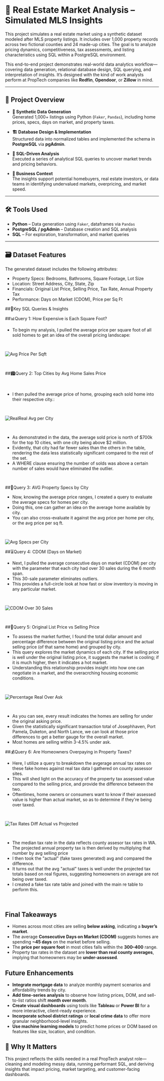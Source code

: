 # 🏡 Real Estate Market Analysis – Simulated MLS Insights

This project simulates a real estate market using a synthetic dataset modeled after MLS property listings. It includes over 1,000 property records across two fictional counties and 24 made-up cities. The goal is to analyze pricing dynamics, competitiveness, tax assessments, and listing characteristics using SQL within a PostgreSQL environment.

This end-to-end project demonstrates real-world data analytics workflow—covering data generation, relational database design, SQL querying, and interpretation of insights. It’s designed with the kind of work analysts perform at PropTech companies like **Redfin**, **Opendoor**, or **Zillow** in mind.

---

## 🧭 Project Overview

- **🔧 Synthetic Data Generation**  
  Generated 1,000+ listings using Python (`Faker`, `Pandas`), including home prices, specs, days on market, and property taxes.

- **🏗️ Database Design & Implementation**  
  Structured data into normalized tables and implemented the schema in **PostgreSQL** via **pgAdmin**.

- **🧠 SQL-Driven Analysis**  
  Executed a series of analytical SQL queries to uncover market trends and pricing behaviors.

- **🎯 Business Context**  
  The insights support potential homebuyers, real estate investors, or data teams in identifying undervalued markets, overpricing, and market speed.

---

## 🛠 Tools Used

- **Python** – Data generation using `Faker`, dataframes via `Pandas`
- **PostgreSQL / pgAdmin** – Database creation and SQL analysis
- **SQL** – For exploration, transformation, and market queries

---

## 🗃️ Dataset Features

The generated dataset includes the following attributes:

- Property Specs: Bedrooms, Bathrooms, Square Footage, Lot Size  
- Location: Street Address, City, State, Zip  
- Financials: Original List Price, Selling Price, Tax Rate, Annual Property Tax  
- Performance: Days on Market (CDOM), Price per Sq Ft

##🔎Key SQL Queries & Insights

##📊Query 1: How Expensive is Each Square Foot?
<br>

- To begin my analysis, I pulled the average price per square foot of all sold homes to get an idea of the overall pricing landscape:

<br> 

![Avg Price Per Sqft](./avg-price-persqft-Screenshot%202025-04-17%20112643.png)

<br>

##🏙️Query 2: Top Cities by Avg Home Sales Price

<br>

- I then pulled the average price of home, grouping each sold home into their respective city.:

<br>

![RealReal Avg per City](./realrealavgpercity-Screenshot%202025-04-17%20111835.png)

<br>

- As demonstrated in the data, the average sold price is north of $700k for the top 10 cities, with one city being above $2 million.
- Evidently, that city had far fewer sales than the others in the table, rendering the data less statistically significant compared to the rest of the set.
- A WHERE clause ensuring the number of solds was above a certain number of sales would have eliminated the outlier.

<br>

##🧱Query 3: AVG Property Specs by City 
<br> 

- Now, knowing the average price ranges, I created a query to evaluate the average specs for homes per city.
- Doing this, one can gather an idea on the average home available by city.
- You can also cross-evaluate it against the avg price per home per city, or the avg price per sq ft.
  
<br>

![Avg Specs per City](./avg_specs_percity_Screenshot%202025-04-17%20113838.png)

##⏳Query 4: CDOM (Days on Market)
<br>

- Next, I pulled the average consecutive days on market (CDOM) per city with the parameter that each city had over 30 sales during the 6 month span.
- This 30-sale parameter eliminates outliers.
- This provides a full-circle look at how fast or slow inventory is moving in any particular market. 

<br>

![CDOM Over 30 Sales](./cdom-over30sales-Screenshot%202025-04-17%20112726.png)

<br>

##🧾Query 5: Original List Price vs Selling Price
<br>

- To assess the market further, I found the total dollar amount and percentage difference between the original listing price and the actual selling price (of that same home) and grouped by city.
- This query explores the market dynamics of each city. If the selling price is well under the original listing price, it suggests the market is cooling; if it is much higher, then it indicates a hot market.
- Understanding this relationship provides insight into how one can negotiate in a market, and the overacrching housing economic conditions.

<br>

![Percentage Real Over Ask](./percentagerealoverask-Screenshot%202025-04-18%20113125.png)


<br>

- As you can see, every result indicates the homes are selling for under the original asking price.
- Given the statistically significant transaction total of Josephhaven, Port Pamela, Duketon, and North Lance, we can look at those price differences to get a better gauge for the overall market.
- Most homes are selling within 3-4.5% under ask.

##💰Query 6: Are Homeowners Overpaying in Property Taxes?
<br> 

- Here, I utilize a query to breakdown the avgerage annual tax rates on these fake homes against real tax data I gathered on county assessor sites.
- This will shed light on the accuracy of the property tax assessed value compared to the selling price, and provide the difference between the two.
- Oftentimes, home owners or consumers want to know if their assessed value is higher than actual market, so as to determine if they're being over taxed.

<br>

![Tax Rates Diff Actual vs Projected](./taxrates_diffactual%20vs%20projected-Screenshot%202025-04-17%20115540.png)

<br>

- The median tax rate in the data reflects county assesor tax rates in WA. The projected annual property tax is then derived by multiplying that number by avg selling price
- I then took the "actual" (fake taxes generated) avg and compared the difference.
- It turns out that the avg "actual" taxes is well under the projected tax totals based on real figures, suggesting homeowners on average are not being over taxed.
- I created a fake tax rate table and joined with the main re table to perform this.

<br>


##  Final Takeaways

- Homes across most cities are selling **below asking**, indicating a **buyer’s market**.
- The average **Consecutive Days on Market (CDOM)** suggests homes are spending **~45 days** on the market before selling.
- The **price per square foot** in most cities falls within the **$300–$400** range.
- Property tax rates in the dataset are **lower than real county averages**, implying that homeowners may be **under-assessed**.



##  Future Enhancements

-  **Integrate mortgage data** to analyze monthly payment scenarios and affordability trends by city.
-  **Add time-series analysis** to observe how listing prices, DOM, and sell-to-list ratios shift **month over month**.
-  **Create visual dashboards** using tools like **Tableau** or **Power BI** for a more interactive, client-ready experience.
-  **Incorporate school district ratings** or **local crime data** to offer more granular neighborhood-level insights.
-  **Use machine learning models** to predict home prices or DOM based on features like size, location, and condition.


## 👀 Why It Matters

This project reflects the skills needed in a real PropTech analyst role—cleaning and modeling messy data, running performant SQL, and deriving insights that impact pricing, market targeting, and customer-facing dashboards. 


